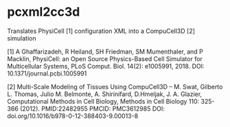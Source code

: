 # pcxml2cc3d
Translates PhysiCell [1] configuration XML into a CompuCell3D [2] simulation

[1] A Ghaffarizadeh, R Heiland, SH Friedman, SM Mumenthaler, and P Macklin, PhysiCell: an Open Source Physics-Based Cell Simulator for Multicellular Systems, PLoS Comput. Biol. 14(2): e1005991, 2018. DOI: 10.1371/journal.pcbi.1005991

[2] Multi-Scale Modeling of Tissues Using CompuCell3D – M. Swat, Gilberto L. Thomas, Julio M. Belmonte, A. Shirinifard, D.Hmeljak, J. A. Glazier, Computational Methods in Cell Biology, Methods in Cell Biology 110: 325-366 (2012). PMID:22482955 PMCID: PMC3612985 DOI: doi.org/10.1016/b978-0-12-388403-9.00013-8
